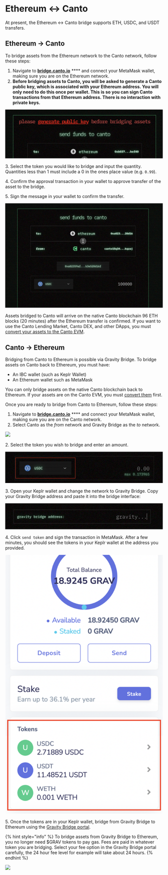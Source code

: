 # Ethereum <-> Canto

At present, the Ethereum <-> Canto bridge supports ETH, USDC, and USDT transfers.

## Ethereum -> Canto

To bridge assets from the Ethereum network to the Canto network, follow these steps:

1. Navigate to [**bridge.canto.io**](https://bridge.canto.io) **** and connect your MetaMask wallet, making sure you are on the Ethereum network.
2. **Before bridging assets to Canto, you will be asked to generate a Canto public key, which is associated with your Ethereum address. You will only need to do this once per wallet. This is so you can sign Canto transactions from that Ethereum address. There is no interaction with private keys.**&#x20;

![](<../../.gitbook/assets/image (30).png>)

3\. Select the token you would like to bridge and input the quantity. Quantities less than 1 must include a 0 in the ones place value (e.g. `0.99`).

4\. Confirm the approval transaction in your wallet to approve transfer of the asset to the bridge.

5\. Sign the message in your wallet to confirm the transfer.

![](<../../.gitbook/assets/Screen Shot 2022-08-11 at 8.45.08 PM.png>)

Assets bridged to Canto will arrive on the native Canto blockchain 96 ETH blocks (20 minutes) after the Ethereum transfer is confirmed. If you want to use the Canto Lending Market, Canto DEX, and other DApps, you must [convert your assets to the Canto EVM](../converting-assets.md).

## Canto -> Ethereum

Bridging from Canto to Ethereum is possible via Gravity Bridge. To bridge assets on Canto back to Ethereum, you must have:

* An IBC wallet (such as Keplr Wallet)
* An Ethereum wallet such as MetaMask

You can only bridge assets on the native Canto blockchain back to Ethereum. If your assets are on the Canto EVM, you must [convert them](https://app.gitbook.com/o/UXyuOCE75UxaFcpPBpJt/s/K4o1JDSaOKhM0C8tixAv/\~/changes/K5AJJ9jKUxXrZzGka0gq/user-guides/converting-assets) first.

Once you are ready to bridge from Canto to Ethereum, follow these steps:

1. Navigate to [**bridge.canto.io**](https://bridge.canto.io) **** and connect your MetaMask wallet, making sure you are on the Canto network.
2. Select Canto as the _from_ network and Gravity Bridge as the _to_ network.

![](<../../.gitbook/assets/Screen Shot 2022-08-17 at 3.44.23 AM.png>)

2\. Select the token you wish to bridge and enter an amount.

![](<../../.gitbook/assets/Screen Shot 2022-08-17 at 3.46.51 AM.png>)

3\. Open your Keplr wallet and change the network to Gravity Bridge. Copy your Gravity Bridge address and paste it into the bridge interface:

![](<../../.gitbook/assets/Screen Shot 2022-08-17 at 3.51.28 AM.png>)

4\. Click `send token` and sign the transaction in MetaMask. After a few minutes, you should see the tokens in your Keplr wallet at the address you provided.

<img src="../../.gitbook/assets/Screen Shot 2022-08-17 at 4.09.04 AM.png" alt="" data-size="original">



5\. Once the tokens are in your Keplr wallet, bridge from Gravity Bridge to Ethereum using the [Gravity Bridge portal](https://bridge.blockscape.network/).

{% hint style="info" %}
To bridge assets from Gravity Bridge to Ethereum, you no longer need $GRAV tokens to pay gas. Fees are paid in whatever token you are bridging. Select your fee option in the Gravity Bridge portal carefully, the 24 hour fee level for example will take about 24 hours.
{% endhint %}

![](<../../.gitbook/assets/Screen Shot 2022-08-17 at 3.59.58 AM.png>)

##

